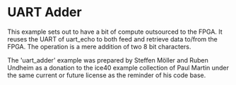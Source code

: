 UART Adder
==========

This example sets out to have a bit of compute outsourced to the FPGA.
It reuses the UART of uart_echo to both feed and retrieve data to/from
the FPGA. The operation is a mere addition of two 8 bit characters.

The 'uart_adder' example was prepared by Steffen Möller and Ruben
Undheim as a donation to the ice40 example collection of Paul Martin
under the same current or future license as the reminder of his code base.
